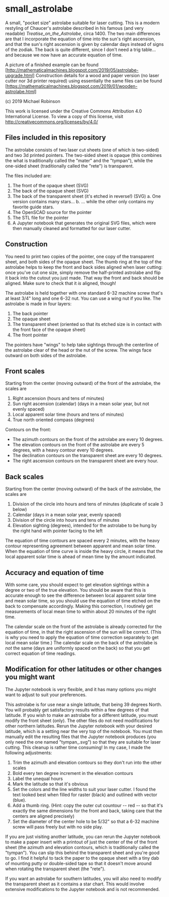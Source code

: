 # small_astrolabe
A small, "pocket size" astrolabe suitable for laser cutting.  This is a modern restyling of Chaucer's astrolabe described in his famous (and very readable) _Treatise_on_the_Astrolabe_, circa 1400.  The two main differences are that I incorporate the equation of time into the sun's right ascension, and that the sun's right ascension is given by calendar days instead of signs of the zodiak.  The back is quite different, since I don't need a trig table... and because we now have an accurate equation of time.

A picture of a finished example can be found [http://mathematicalmachines.blogspot.com/2019/05/astrolabe-upgrade.html]
Construction details for a wood and paper version (no laser cutter nor 3d printer required) using essentially the same files can be found [https://mathematicalmachines.blogspot.com/2019/01/wooden-astrolabe.html]

(c) 2019 Michael Robinson

This work is licensed under the Creative Commons Attribution 4.0 International License. 
To view a copy of this license, visit http://creativecommons.org/licenses/by/4.0/

## Files included in this repository
The astrolabe consists of two laser cut sheets (one of which is two-sided) and two 3d printed pointers.  The two-sided sheet is opaque (this combines the what is traditionally called the "mater" and the "tympan"), while the one-sided sheet (traditionally called the "rete") is transparent.

The files included are:
1. The front of the opaque sheet (SVG)
2. The back of the opaque sheet (SVG)
3. The back of the transparent sheet (it's etched in reverse!) (SVG)
 a. One version contains many stars...
 b. ... while the other only contains my favorite guide stars.
4. The OpenSCAD source for the pointer
5. The STL file for the pointer
6. A Jupyter notebook that generates the original SVG files, which were then manually cleaned and formatted for our laser cutter.

## Construction
You need to print two copies of the pointer, one copy of the transparent sheet, and both sides of the opaque sheet.  The thumb ring at the top of the astrolabe helps to keep the front and back sides aligned when laser cutting: once you've cut one size, simply remove the half-printed astrolabe and flip it back into the cutout you just made.  That way the front and back should be aligned.  Make sure to check that it *is* aligned, though!

The astrolabe is held together with one standard 6-32 machine screw that's at least 3/4" long and one 6-32 nut.  You can use a wing nut if you like.  The astrolabe is made in four layers:

1. The back pointer
2. The opaque sheet
3. The transparent sheet (oriented so that its etched size is in contact with the front face of the opaque sheet)
4. The front pointer

The pointers have "wings" to help take sightings through the centerline of the astrolabe clear of the head or the nut of the screw.  The wings face outward on both sides of the astrolabe.

## Front scales
Starting from the center (moving outward) of the front of the astrolabe, the scales are
1. Right ascension (hours and tens of minutes)
2. Sun right ascension (calendar) (days in a mean solar year, but not evenly spaced)
3. Local apparent solar time (hours and tens of minutes)
4. True north oriented compass (degrees)

Contours on the front:
* The azimuth contours on the front of the astrolabe are every 10 degrees.
* The elevation contours on the front of the astrolabe are every 5 degrees, with a heavy contour every 10 degrees.
* The declination contours on the transparent sheet are every 10 degrees.
* The right ascension contours on the transparent sheet are every hour.

## Back scales
Starting from the center (moving outward) of the back of the astrolabe, the scales are
1. Division of the circle into hours and tens of minutes (duplicate of scale 3 below)
2. Calendar (days in a mean solar year, evenly spaced)
3. Division of the circle into hours and tens of minutes
4. Elevation sighting (degrees), intended for the astrolabe to be hung by the right hand with pointer facing to the left

The equation of time contours are spaced every 2 minutes, with the heavy contour representing agreement between apparent and mean solar time.  When the equation of time curve is inside the heavy circle, it means that the local apparent solar time is ahead of mean time by the amount indicated.

## Accuracy and equation of time
With some care, you should expect to get elevation sightings within a degree or two of the true elevation.   You should be aware that this is accurate enough to see the difference between local apparent solar time and mean solar time, so you should use the equation of time etched on the back to compensate accordingly.  Making this correction, I routinely get measurements of local mean time to within about 20 minutes of the right time.

The calendar scale on the front of the astrolabe is already corrected for the equation of time, in that the right ascension of the sun will be correct.  (This is why you need to apply the equation of time correction separately to get local mean solar time.)  The calendar scale on the back of the astrolabe is *not* the same (days are uniformly spaced on the back) so that you get correct equation of time readings.

## Modification for other latitudes or other changes you might want
The Jupyter notebook is very flexible, and it has many options you might want to adjust to suit your preferences.

This astrolabe is for use near a single latitude, that being 39 degrees North.  You will probably get satisfactory results within a few degrees of that latitude.  If you wish to make an astrolabe for a different latitude, you must modify the front sheet (only).  The other files do not need modifications for other northern latitudes.  Rerun the Jupyter notebook with your desired latitude, which is a setting near the very top of the notebook.  You must then manually edit the resulting files that the Jupyter notebook produces (you only need the one named "tympan_<latitude>.svg") so that they are suitable for laser cutting.  This cleanup is rather time consuming!  In my case, I made the following adjustments:

1. Trim the azimuth and elevation contours so they don't run into the other scales
2. Bold every ten degree increment in the elevation contours
3. Label the unequal hours
4. Mark the latitude so that it's obvious
5. Set the colors and the line widths to suit your laser cutter.  I found the text looked best when filled for raster (black) and outlined with vector (blue).
6. Add a thumb ring.  (Hint: copy the outer cut countour -- red -- so that it's exactly the same dimensions for the front and back, taking care that the centers are aligned precisely)
7. Set the diameter of the center hole to be 5/32" so that a 6-32 machine screw will pass freely but with no side play.

If you are just visiting another latitude, you can rerun the Jupyter notebook to make a paper insert with a printout of just the center of the of the front sheet (the azimuth and elevation contours, which is traditionally called the "tympan").  You can slip this behind the transparent sheet and you're good to go.  I find it helpful to tack the paper to the opaque sheet with a tiny dab of mounting putty or double-sided tape so that it doesn't move around when rotating the transparent sheet (the "rete").

If you want an astrolabe for southern latitudes, you will also need to modify the transparent sheet as it contains a star chart.  This would involve extensive modifications to the Jupyter notebook and is not recommended.
